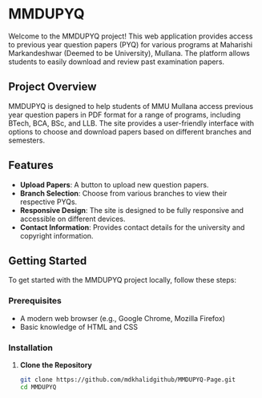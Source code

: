 # MMDUPYQ

Welcome to the MMDUPYQ project! This web application provides access to previous year question papers (PYQ) for various programs at Maharishi Markandeshwar (Deemed to be University), Mullana. The platform allows students to easily download and review past examination papers.

## Project Overview

MMDUPYQ is designed to help students of MMU Mullana access previous year question papers in PDF format for a range of programs, including BTech, BCA, BSc, and LLB. The site provides a user-friendly interface with options to choose and download papers based on different branches and semesters.

## Features

- **Upload Papers**: A button to upload new question papers.
- **Branch Selection**: Choose from various branches to view their respective PYQs.
- **Responsive Design**: The site is designed to be fully responsive and accessible on different devices.
- **Contact Information**: Provides contact details for the university and copyright information.

## Getting Started

To get started with the MMDUPYQ project locally, follow these steps:

### Prerequisites

- A modern web browser (e.g., Google Chrome, Mozilla Firefox)
- Basic knowledge of HTML and CSS

### Installation

1. **Clone the Repository**

   ```bash
   git clone https://github.com/mdkhalidgithub/MMDUPYQ-Page.git
   cd MMDUPYQ
